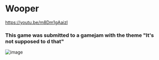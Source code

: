 # Wooper
https://youtu.be/m8Dm1gAaizI

### This game was submitted to a gamejam with the theme "It's not supposed to d that"
![image](https://github.com/user-attachments/assets/e5fa9141-93ce-40e4-a9f4-3aa55ea8bad5)
